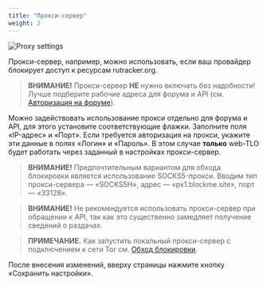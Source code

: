 ```yaml
---
title: "Прокси-сервер"
weight: 2
---
```


![Proxy settings](https://user-images.githubusercontent.com/1829509/82585495-83bcec00-9baf-11ea-9a1e-b8e513248f40.png)

Прокси-сервер, например, можно использовать, если ваш провайдер блокирует доступ к ресурсам rutracker.org.

> **ВНИМАНИЕ!** Прокси-сервер **НЕ** нужно включать без надобности! Лучше подберите рабочие адреса для форума и API (см. [Авторизация на форуме](https://github.com/berkut-174/webtlo/wiki/Authorization-forum)).  

Можно задействовать использование прокси отдельно для форума и API, для этого установите соответствующие флажки. Заполните поля «IP-адрес» и «Порт». Если требуется авторизация на прокси, укажите эти данные в полях «Логин» и «Пароль». В этом случае **только** web-TLO будет работать через заданный в настройках прокси-сервер.  

> **ВНИМАНИЕ!** Предпочтительным вариантом для обхода блокировки является использование SOCKS5-прокси. Вводим тип прокси-сервера — «SOCKS5H», адрес — «px1.blockme.site», порт — «33128».

> **ВНИМАНИЕ!** Не рекомендуется использовать прокси-сервер при обращении к API, так как это существенно замедляет получение сведений о раздачах.

> **ПРИМЕЧАНИЕ.** Как запустить локальный прокси-сервер с подключением к сети Tor см. [Обход блокировки](https://github.com/berkut-174/webtlo/wiki/Blocking-bypass).

После внесения изменений, вверху страницы нажмите кнопку «Сохранить настройки».
